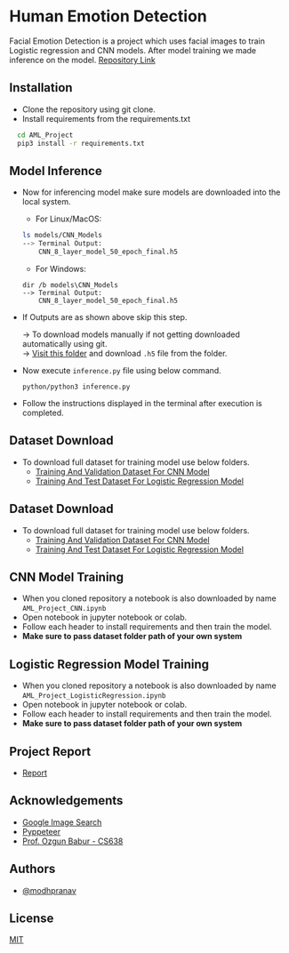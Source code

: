 
# Human Emotion Detection

Facial Emotion Detection is a project which uses facial images to train Logistic regression and CNN models.
After model training we made inference on the model.
[Repository Link](https://github.com/pranav-modh/HumanEmotionDetection)


## Installation

- Clone the repository using git clone.
- Install requirements from the requirements.txt

```bash
  cd AML_Project
  pip3 install -r requirements.txt
```
## Model Inference


- Now for inferencing model make sure models are downloaded into the local system.
    - For Linux/MacOS:
    ```bash
    ls models/CNN_Models
    --> Terminal Output:
        CNN_8_layer_model_50_epoch_final.h5
    ```

    - For Windows:
    ```
    dir /b models\CNN_Models
    --> Terminal Output:
        CNN_8_layer_model_50_epoch_final.h5
    ```
- If Outputs are as shown above skip this step.

   -> To download models manually if not getting downloaded automatically using git.\
    -> [Visit this folder](https://drive.google.com/drive/folders/1oME7S3Q_coVU7cllfY-AKIz-Jw_6WEX2?usp=share_link) and download ```.h5``` file from the folder.

- Now execute ```inference.py``` file using below command.
    ```
    python/python3 inference.py
    ```
- Follow the instructions displayed in the terminal after execution is completed.


## Dataset Download

- To download full dataset for training model use below folders.
    - [Training And Validation Dataset For CNN Model](https://drive.google.com/drive/folders/1dWaGT6ExRPUtkTzAZCo8PgR1GLvIwhYA?usp=share_link)
    - [Training And Test Dataset For Logistic Regression Model](https://drive.google.com/drive/folders/1fbDE13WLFFfOE2QQJLmgHfPJ9pqwctL1?usp=share_link)

## Dataset Download

- To download full dataset for training model use below folders.
    - [Training And Validation Dataset For CNN Model](https://drive.google.com/drive/folders/1dWaGT6ExRPUtkTzAZCo8PgR1GLvIwhYA?usp=share_link)
    - [Training And Test Dataset For Logistic Regression Model](https://drive.google.com/drive/folders/1fbDE13WLFFfOE2QQJLmgHfPJ9pqwctL1?usp=share_link)

## CNN Model Training

- When you cloned repository a notebook is also downloaded by name ```AML_Project_CNN.ipynb```
- Open notebook in jupyter notebook or colab.
- Follow each header to install requirements and then train the model.
- __Make sure to pass dataset folder path of your own system__

## Logistic Regression Model Training 

- When you cloned repository a notebook is also downloaded by name ```AML_Project_LogisticRegression.ipynb```
- Open notebook in jupyter notebook or colab.
- Follow each header to install requirements and then train the model.
- __Make sure to pass dataset folder path of your own system__
## Project Report

- [Report](https://docs.google.com/document/d/e/2PACX-1vQNZPkuu6HLuurxxyYM5v8EMx9SDlibkFBwZtEtShGMxO-xG40KedaBVduutdPs4WsL9i4lJRLNWCkq/pub)
## Acknowledgements

 - [Google Image Search](https://pypi.org/project/Google-Images-Search/)
 - [Pyppeteer](https://github.com/pyppeteer/pyppeteer)
 - [Prof. Ozgun Babur - CS638](https://www.umb.edu/ozgun_babur)




## Authors

- [@modhpranav](https://www.github.com/modhpranav)


## License

[MIT](https://choosealicense.com/licenses/mit/)

